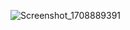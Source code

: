 ![Screenshot_1708889391](https://github.com/JOEL-BINU-PHILIP/Instagram-clone-12/assets/151391991/d545ad0d-ad68-4812-ace5-200b52e05178)
